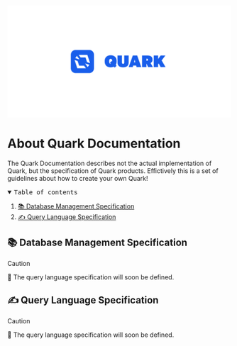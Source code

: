 <p align="center">
    <a href="https://anafro.ru/quark">
        <img src="https://raw.githubusercontent.com/quark-database/.github/main/Assets/Banner.png" alt="Quark Banner">
    </a>
</p>

<h1 align="left">About Quark Documentation</h1>

The Quark Documentation describes not the actual implementation of Quark, but the specification of Quark products. Effictively this is a set of guidelines about how to create your own Quark!

<details open>
<summary><kbd>Table of contents</kbd></summary>


1. [📚 Database Management Specification](#database-management-specification)
2. [✍️ Query Language Specification](#query-language-specification)


</details>

<h2 id="database-management-specification">📚 Database Management Specification</h2>

> [!CAUTION]
> 🚧 The query language specification will soon be defined.

<h2 id="database-management-specification">✍️ Query Language Specification</h2>

> [!CAUTION]
> 🚧 The query language specification will soon be defined.